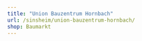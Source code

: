 ```yaml
---
title: "Union Bauzentrum Hornbach"
url: /sinsheim/union-bauzentrum-hornbach/
shop: Baumarkt
---
```

